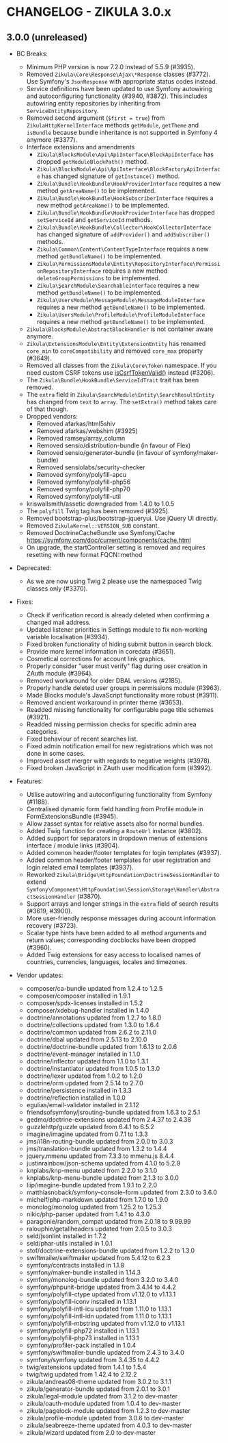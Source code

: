 # CHANGELOG - ZIKULA 3.0.x

## 3.0.0 (unreleased)

 - BC Breaks:
    - Minimum PHP version is now 7.2.0 instead of 5.5.9 (#3935).
    - Removed `Zikula\Core\Response\Ajax\*Response` classes (#3772). Use Symfony's `JsonResponse` with appropriate status codes instead.
    - Service definitions have been updated to use Symfony autowiring and autoconfiguring functionality (#3940, #3872). This includes autowiring entity repositories by inheriting from `ServiceEntityRepository`.
    - Removed second argument (`$first = true`) from `ZikulaHttpKernelInterface` methods `getModule`, `getTheme` and `isBundle` because bundle inheritance is not supported in Symfony 4 anymore (#3377).
    - Interface extensions and amendments
        - `Zikula\BlocksModule\Api\ApiInterface\BlockApiInterface` has dropped `getModuleBlockPath()` method.
        - `Zikula\BlocksModule\Api\ApiInterface\BlockFactoryApiInterface` has changed signature of `getInstance()` method.
        - `Zikula\Bundle\HookBundle\HookProviderInterface` requires a new method `getAreaName()` to be implemented.
        - `Zikula\Bundle\HookBundle\HookSubscriberInterface` requires a new method `getAreaName()` to be implemented.
        - `Zikula\Bundle\HookBundle\HookProviderInterface` has dropped `setServiceId` and `getServiceId` methods.
        - `Zikula\Bundle\HookBundle\Collector\HookCollectorInterface` has changed signature of `addProvider()` and `addSubscriber()` methods.
        - `Zikula\Common\Content\ContentTypeInterface` requires a new method `getBundleName()` to be implemented.
        - `Zikula\PermissionsModule\Entity\RepositoryInterface\PermissionRepositoryInterface` requires a new method `deleteGroupPermissions` to be implemented.
        - `Zikula\ŞearchModule\SearchableInterface` requires a new method `getBundleName()` to be implemented.
        - `Zikula\UsersModule\MessageModule\MessageModuleInterface` requires a new method `getBundleName()` to be implemented.
        - `Zikula\UsersModule\ProfileModule\ProfileModuleInterface` requires a new method `getBundleName()` to be implemented.
    - `Zikula\BlocksModule\AbstractBlockHandler` is not container aware anymore.
    - `Zikula\ExtensionsModule\Entity\ExtensionEntity` has renamed `core_min` to `coreCompatibility` and removed `core_max` property (#3649).
    - Removed all classes from the `Zikula\Core\Token` namespace. If you need custom CSRF tokens use [isCsrfTokenValid()](https://symfony.com/doc/current/security/csrf.html#generating-and-checking-csrf-tokens-manually) instead (#3206).
    - The `Zikula\Bundle\HookBundle\ServiceIdTrait` trait has been removed.
    - The `extra` field in `Zikula\SearchModule\Entity\SearchResultEntity` has changed from `text` to `array`. The `setExtra()` method takes care of that though.
    - Dropped vendors:
        - Removed afarkas/html5shiv
        - Removed afarkas/webshim (#3925)
        - Removed ramsey/array_column
        - Removed sensio/distribution-bundle (in favour of Flex)
        - Removed sensio/generator-bundle (in favour of symfony/maker-bundle)
        - Removed sensiolabs/security-checker
        - Removed symfony/polyfill-apcu
        - Removed symfony/polyfill-php56
        - Removed symfony/polyfill-php70
        - Removed symfony/polyfill-util
    - kriswallsmith/assetic downgraded from 1.4.0 to 1.0.5
    - The `polyfill` Twig tag has been removed (#3925).
    - Removed bootstrap-plus/bootstrap-jqueryui. Use jQuery UI directly.
    - Removed `ZikulaKernel::VERSION_SUB` constant.
    - Removed DoctrineCacheBundle use Symfony/Cache https://symfony.com/doc/current/components/cache.html
    - On upgrade, the startController setting is removed and requires resetting with new format FQCN::method

 - Deprecated:
    - As we are now using Twig 2 please use the namespaced Twig classes only (#3370).

 - Fixes:
    - Check if verification record is already deleted when confirming a changed mail address.
    - Updated listener priorities in Settings module to fix non-working variable localisation (#3934).
    - Fixed broken functionality of hiding submit button in search block.
    - Provide more kernel information in coredata (#3651).
    - Cosmetical corrections for account link graphics.
    - Properly consider "user must verify" flag during user creation in ZAuth module (#3964).
    - Removed workaround for older DBAL versions (#2185).
    - Properly handle deleted user groups in permissions module (#3963).
    - Made Blocks module's JavaScript functionality more robust (#3911).
    - Removed ancient workaround in printer theme (#3653).
    - Readded missing functionality for configurable page title schemes (#3921).
    - Readded missing permission checks for specific admin area categories.
    - Fixed behaviour of recent searches list.
    - Fixed admin notification email for new registrations which was not done in some cases.
    - Improved asset merger with regards to negative weights (#3978).
    - Fixed broken JavaScript in ZAuth user modification form (#3992).

 - Features:
    - Utilise autowiring and autoconfiguring functionality from Symfony (#1188).
    - Centralised dynamic form field handling from Profile module in FormExtensionsBundle (#3945).
    - Allow zasset syntax for relative assets also for normal bundles.
    - Added Twig function for creating a `RouteUrl` instance (#3802).
    - Added support for separators in dropdown menus of extensions interface / module links (#3904).
    - Added common header/footer templates for login templates (#3937).
    - Added common header/footer templates for user registration and login related email templates (#3937).
    - Reworked `Zikula\Bridge\HttpFoundation\DoctrineSessionHandler` to extend `Symfony\Component\HttpFoundation\Session\Storage\Handler\AbstractSessionHandler` (#3870).
    - Support arrays and longer strings in the `extra` field of search results (#3619, #3900).
    - More user-friendly response messages during account information recovery (#3723).
    - Scalar type hints have been added to all method arguments and return values; corresponding docblocks have been dropped (#3960).
    - Added Twig extensions for easy access to localised names of countries, currencies, languages, locales and timezones.

 - Vendor updates:
    - composer/ca-bundle updated from 1.2.4 to 1.2.5
    - composer/composer installed in 1.9.1
    - composer/spdx-licenses installed in 1.5.2
    - composer/xdebug-handler installed in 1.4.0
    - doctrine/annotations updated from 1.2.7 to 1.8.0
    - doctrine/collections updated from 1.3.0 to 1.6.4
    - doctrine/common updated from 2.6.2 to 2.11.0
    - doctrine/dbal updated from 2.5.13 to 2.10.0
    - doctrine/doctrine-bundle updated from 1.6.13 to 2.0.6
    - doctrine/event-manager installed in 1.1.0
    - doctrine/inflector updated from 1.1.0 to 1.3.1
    - doctrine/instantiator updated from 1.0.5 to 1.3.0
    - doctrine/lexer updated from 1.0.2 to 1.2.0
    - doctrine/orm updated from 2.5.14 to 2.7.0
    - doctrine/persistence installed in 1.3.3
    - doctrine/reflection installed in 1.0.0
    - egulias/email-validator installed in 2.1.12
    - friendsofsymfony/jsrouting-bundle updated from 1.6.3 to 2.5.1
    - gedmo/doctrine-extensions updated from 2.4.37 to 2.4.38
    - guzzlehttp/guzzle updated from 6.4.1 to 6.5.2
    - imagine/imagine updated from 0.7.1 to 1.3.3
    - jms/i18n-routing-bundle updated from 2.0.0 to 3.0.3
    - jms/translation-bundle updated from 1.3.2 to 1.4.4
    - jquery.mmenu updated from 7.3.3 to mmenu.js 8.4.4
    - justinrainbow/json-schema updated from 4.1.0 to 5.2.9
    - knplabs/knp-menu updated from 2.2.0 to 3.1.0
    - knplabs/knp-menu-bundle updated from 2.1.3 to 3.0.0
    - liip/imagine-bundle updated from 1.9.1 to 2.2.0
    - matthiasnoback/symfony-console-form updated from 2.3.0 to 3.6.0
    - michelf/php-markdown updated from 1.7.0 to 1.9.0
    - monolog/monolog updated from 1.25.2 to 1.25.3
    - nikic/php-parser updated from 1.4.1 to 4.3.0
    - paragonie/random_compat updated from 2.0.18 to 9.99.99
    - ralouphie/getallheaders updated from 2.0.5 to 3.0.3
    - seld/jsonlint installed in 1.7.2
    - seld/phar-utils installed in 1.0.1
    - stof/doctrine-extensions-bundle updated from 1.2.2 to 1.3.0
    - swiftmailer/swiftmailer updated from 5.4.12 to 6.2.3
    - symfony/contracts installed in 1.1.8
    - symfony/maker-bundle installed in 1.14.3
    - symfony/monolog-bundle updated from 3.2.0 to 3.4.0
    - symfony/phpunit-bridge updated from 3.4.14 to 4.4.2
    - symfony/polyfill-ctype updated from v1.12.0 to v1.13.1
    - symfony/polyfill-iconv installed in 1.13.1
    - symfony/polyfill-intl-icu updated from 1.11.0 to 1.13.1
    - symfony/polyfill-intl-idn updated from 1.11.0 to 1.13.1
    - symfony/polyfill-mbstring updated from v1.12.0 to v1.13.1
    - symfony/polyfill-php72 installed in 1.13.1
    - symfony/polyfill-php73 installed in 1.13.1
    - symfony/profiler-pack installed in 1.0.4
    - symfony/swiftmailer-bundle updated from 2.4.3 to 3.4.0
    - symfony/symfony updated from 3.4.35 to 4.4.2
    - twig/extensions updated from 1.4.1 to 1.5.4
    - twig/twig updated from 1.42.4 to 2.12.2
    - zikula/andreas08-theme updated from 3.0.2 to 3.1.1
    - zikula/generator-bundle updated from 2.0.1 to 3.0.1
    - zikula/legal-module updated from 3.1.2 to dev-master
    - zikula/oauth-module updated from 1.0.4 to dev-master
    - zikula/pagelock-module updated from 1.2.3 to dev-master
    - zikula/profile-module updated from 3.0.6 to dev-master
    - zikula/seabreeze-theme updated from 4.0.3 to dev-master
    - zikula/wizard updated from 2.0 to dev-master

